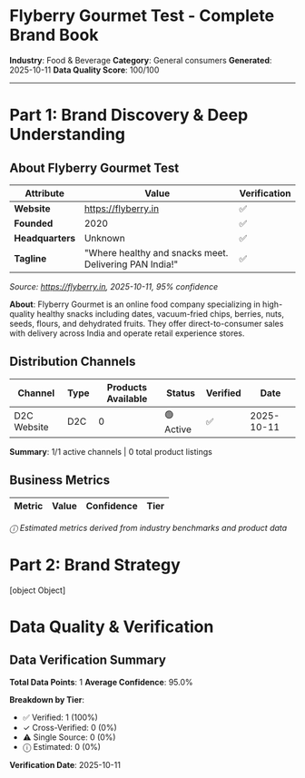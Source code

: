 # Flyberry Gourmet Test - Complete Brand Book

**Industry**: Food & Beverage
**Category**: General consumers
**Generated**: 2025-10-11
**Data Quality Score**: 100/100

---

# Part 1: Brand Discovery & Deep Understanding

## About Flyberry Gourmet Test

| Attribute | Value | Verification |
|-----------|-------|-------------|
| **Website** | https://flyberry.in | ✅ |
| **Founded** | 2020 | ✅ |
| **Headquarters** | Unknown | ✅ |
| **Tagline** | "Where healthy and snacks meet. Delivering PAN India!" | ✅ |

*Source: https://flyberry.in, 2025-10-11, 95% confidence*

**About**: Flyberry Gourmet is an online food company specializing in high-quality healthy snacks including dates, vacuum-fried chips, berries, nuts, seeds, flours, and dehydrated fruits. They offer direct-to-consumer sales with delivery across India and operate retail experience stores.

## Distribution Channels

| Channel | Type | Products Available | Status | Verified | Date |
|---------|------|-------------------|--------|----------|------|
| D2C Website | D2C | 0 | 🟢 Active | ✅ | 2025-10-11 |

**Summary**: 1/1 active channels | 0 total product listings

## Business Metrics

| Metric | Value | Confidence | Tier |
|--------|-------|------------|------|

*ⓘ Estimated metrics derived from industry benchmarks and product data*

# Part 2: Brand Strategy

[object Object]
# Data Quality & Verification

## Data Verification Summary

**Total Data Points**: 1
**Average Confidence**: 95.0%

**Breakdown by Tier**:
- ✅ Verified: 1 (100%)
- ✓ Cross-Verified: 0 (0%)
- ⚠️ Single Source: 0 (0%)
- ⓘ Estimated: 0 (0%)

**Verification Date**: 2025-10-11
